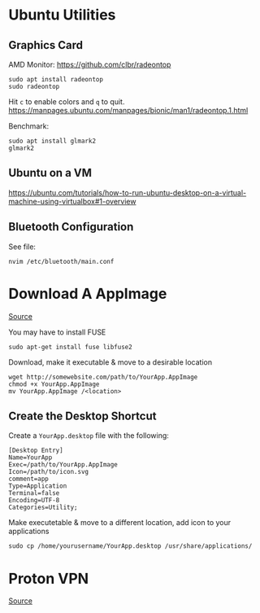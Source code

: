 # Ubuntu Utilities

## Graphics Card

AMD Monitor: 
https://github.com/clbr/radeontop

```
sudo apt install radeontop
sudo radeontop
```

Hit  `c`  to enable colors and  `q`  to quit. 
https://manpages.ubuntu.com/manpages/bionic/man1/radeontop.1.html

Benchmark: 
```
sudo apt install glmark2
glmark2
```

## Ubuntu on a VM
https://ubuntu.com/tutorials/how-to-run-ubuntu-desktop-on-a-virtual-machine-using-virtualbox#1-overview

## Bluetooth Configuration
See file:
```
nvim /etc/bluetooth/main.conf
```

# Download A AppImage

[Source](https://www.itprotoday.com/development-techniques-and-management/why-and-how-use-appimage-ubuntu)

You may have to install FUSE

```
sudo apt-get install fuse libfuse2
```

Download, make it executable & move to a desirable location
```
wget http://somewebsite.com/path/to/YourApp.AppImage
chmod +x YourApp.AppImage
mv YourApp.AppImage /<location>
```

## Create the Desktop Shortcut

Create a `YourApp.desktop` file with the following:
```
[Desktop Entry]
Name=YourApp
Exec=/path/to/YourApp.AppImage
Icon=/path/to/icon.svg
comment=app
Type=Application
Terminal=false
Encoding=UTF-8
Categories=Utility;
```

Make executetable & move to a different location, add icon to your applications
```
sudo cp /home/yourusername/YourApp.desktop /usr/share/applications/
```

# Proton VPN

[Source](https://protonvpn.com/support/official-ubuntu-vpn-setup/)
